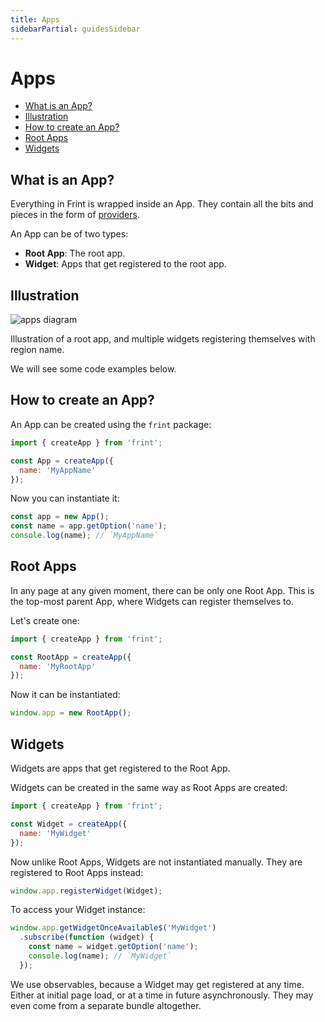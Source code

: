 ```yaml
---
title: Apps
sidebarPartial: guidesSidebar
---
```


# Apps

<!-- MarkdownTOC depth=1 autolink=true bracket=round -->

- [What is an App?](#what-is-an-app)
- [Illustration](#illustration)
- [How to create an App?](#how-to-create-an-app)
- [Root Apps](#root-apps)
- [Widgets](#widgets)

<!-- /MarkdownTOC -->

## What is an App?

Everything in Frint is wrapped inside an App. They contain all the bits and pieces in the form of [providers](../providers).

An App can be of two types:

* **Root App**: The root app.
* **Widget**: Apps that get registered to the root app.

## Illustration

![apps diagram](/img/frint-apps.png)

Illustration of a root app, and multiple widgets registering themselves with region name.

We will see some code examples below.

## How to create an App?

An App can be created using the `frint` package:

```js
import { createApp } from 'frint';

const App = createApp({
  name: 'MyAppName'
});
```

Now you can instantiate it:

```js
const app = new App();
const name = app.getOption('name');
console.log(name); // `MyAppName`
```

## Root Apps

In any page at any given moment, there can be only one Root App. This is the top-most parent App, where Widgets can register themselves to.

Let's create one:

```js
import { createApp } from 'frint';

const RootApp = createApp({
  name: 'MyRootApp'
});
```

Now it can be instantiated:

```js
window.app = new RootApp();
```

## Widgets

Widgets are apps that get registered to the Root App.

Widgets can be created in the same way as Root Apps are created:

```js
import { createApp } from 'frint';

const Widget = createApp({
  name: 'MyWidget'
});
```

Now unlike Root Apps, Widgets are not instantiated manually. They are registered to Root Apps instead:

```js
window.app.registerWidget(Widget);
```

To access your Widget instance:

```js
window.app.getWidgetOnceAvailable$('MyWidget')
  .subscribe(function (widget) {
    const name = widget.getOption('name');
    console.log(name); // `MyWidget`
  });
```

We use observables, because a Widget may get registered at any time. Either at initial page load, or at a time in future asynchronously. They may even come from a separate bundle altogether.
